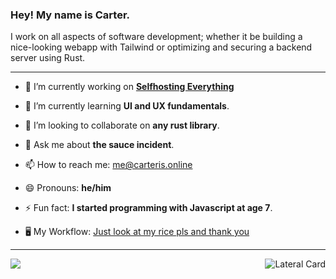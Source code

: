 <h3> Hey! My name is Carter. </h3>
I work on all aspects of software development; whether it be building a nice-looking webapp with Tailwind or optimizing and securing a backend server using Rust.

---

- 🔭 I’m currently working on __[Selfhosting Everything](https://github.com/carterisonline/website)__
- 🌱 I’m currently learning __UI and UX fundamentals__. 
- 👯 I’m looking to collaborate on __any rust library__.
- 💬 Ask me about __the sauce incident__.

- 📫 How to reach me: me@carteris.online
- 😄 Pronouns: __he/him__
- ⚡ Fun fact: __I started programming with Javascript at age 7__.
- 🖥 My Workflow: [Just look at my rice pls and thank you](https://raw.githubusercontent.com/carterisonline/carterisonline/master/le-rice.png)
---
<img src="https://github-readme-stats.vercel.app/api?username=carterisonline&show_icons=true&theme=nord&bg_color=0,22272e,22272e&hide_border=true&include_all_commits=true">
<a href="https://github.com/carterisonline/lateral"><img src="https://github-readme-stats.vercel.app/api/pin/?username=carterisonline&amp;repo=lateral&amp;theme=nord&amp;bg_color=0,22272e,22272e&amp;hide_border=true" alt="Lateral Card" style="float:right;"></a>
